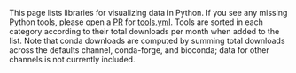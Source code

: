 This page lists libraries for visualizing data in Python.  If you see any missing Python tools, please open a [PR](https://help.github.com/en/articles/about-pull-requests) for [tools.yml](https://github.com/pyviz/website/blob/master/tools/tools.yml). Tools are sorted in each category according to their total downloads per month when added to the list. Note that conda downloads are computed by summing total downloads across the defaults channel, conda-forge, and bioconda; data for other channels is not currently included.
